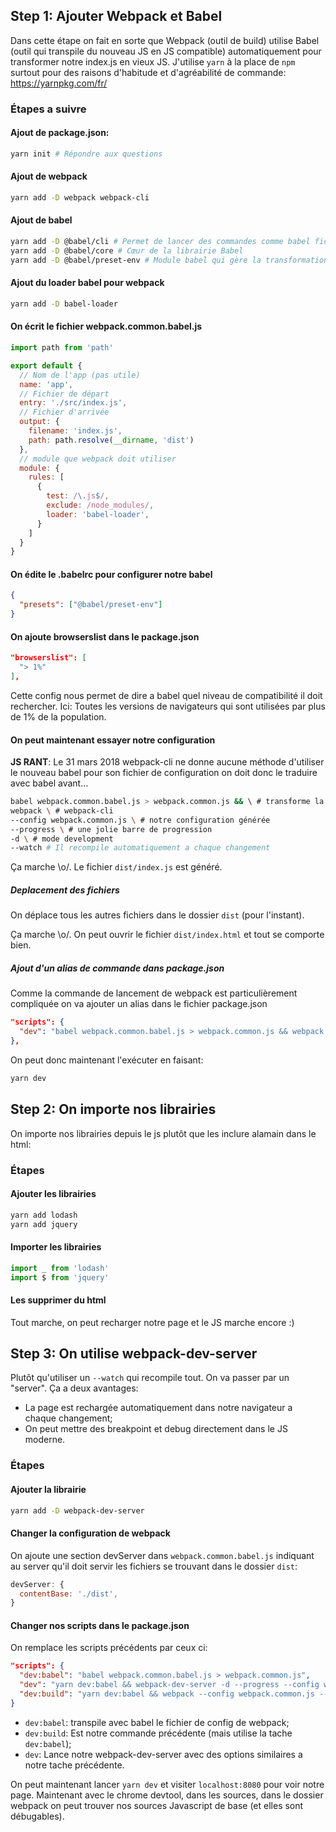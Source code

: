 ## Step 1: Ajouter Webpack et Babel

Dans cette étape on fait en sorte que Webpack (outil de build) utilise Babel (outil qui transpile du nouveau JS en JS compatible) automatiquement pour transformer notre index.js en vieux JS. J'utilise `yarn` à la place de `npm` surtout pour des raisons d'habitude et d'agréabilité de commande: https://yarnpkg.com/fr/

### Étapes a suivre

#### Ajout de package.json:
```bash
yarn init # Répondre aux questions
```

#### Ajout de webpack
```bash
yarn add -D webpack webpack-cli
```

#### Ajout de babel
```bash
yarn add -D @babel/cli # Permet de lancer des commandes comme babel fichier_en_nouveau.js
yarn add -D @babel/core # Cœur de la librairie Babel
yarn add -D @babel/preset-env # Module babel qui gère la transformation ES2015 > JS compatible
```

#### Ajout du loader babel pour webpack
```bash
yarn add -D babel-loader
```

#### On écrit le fichier webpack.common.babel.js

```js
import path from 'path'

export default {
  // Nom de l'app (pas utile)
  name: 'app',
  // Fichier de départ
  entry: './src/index.js',
  // Fichier d'arrivée
  output: {
    filename: 'index.js',
    path: path.resolve(__dirname, 'dist')
  },
  // module que webpack doit utiliser
  module: {
    rules: [
      {
        test: /\.js$/,
        exclude: /node_modules/,
        loader: 'babel-loader',
      }
    ]
  }
}
```

#### On édite le .babelrc pour configurer notre babel
```json
{
  "presets": ["@babel/preset-env"]
}
```

#### On ajoute browserslist dans le package.json
```json
"browserslist": [
  "> 1%"
],
```
Cette config nous permet de dire a babel quel niveau de compatibilité il doit rechercher.
Ici: Toutes les versions de navigateurs qui sont utilisées par plus de 1% de la population.

#### On peut maintenant essayer notre configuration

**JS RANT**: Le 31 mars 2018 webpack-cli ne donne aucune méthode d'utiliser le nouveau babel pour son fichier de configuration on doit donc le traduire avec babel avant…

```bash
babel webpack.common.babel.js > webpack.common.js && \ # transforme la configuration grace a babel
webpack \ # webpack-cli
--config webpack.common.js \ # notre configuration générée
--progress \ # une jolie barre de progression
-d \ # mode development
--watch # Il recompile automatiquement a chaque changement
```

Ça marche \o/. Le fichier `dist/index.js` est généré.

##### Deplacement des fichiers

On déplace tous les autres fichiers dans le dossier `dist` (pour l'instant).

Ça marche \o/. On peut ouvrir le fichier `dist/index.html` et tout se comporte bien.

##### Ajout d'un alias de commande dans package.json

Comme la commande de lancement de webpack est particulièrement compliquée on va ajouter un alias dans le fichier package.json

```json
"scripts": {
  "dev": "babel webpack.common.babel.js > webpack.common.js && webpack --config webpack.common.js --progress -d --watch"
},
```

On peut donc maintenant l'exécuter en faisant:

```bash
yarn dev
```

## Step 2: On importe nos librairies

On importe nos librairies depuis le js plutôt que les inclure alamain dans le html:

### Étapes

#### Ajouter les librairies
```bash
yarn add lodash
yarn add jquery
```

#### Importer les librairies
```js index.js
import _ from 'lodash'
import $ from 'jquery'
```

#### Les supprimer du html

Tout marche, on peut recharger notre page et le JS marche encore :)

## Step 3: On utilise webpack-dev-server

Plutôt qu'utiliser un `--watch` qui recompile tout. On va passer par un "server".
Ça a deux avantages:
- La page est rechargée automatiquement dans notre navigateur a chaque changement;
- On peut mettre des breakpoint et debug directement dans le JS moderne.

### Étapes

#### Ajouter la librairie
```bash
yarn add -D webpack-dev-server
```

#### Changer la configuration de webpack

On ajoute une section devServer dans `webpack.common.babel.js` indiquant au server qu'il doit servir les fichiers se trouvant dans le dossier `dist`:

```js webpack.common.babel.js
devServer: {
  contentBase: './dist',
}
```

#### Changer nos scripts dans le package.json

On remplace les scripts précédents par ceux ci:
```json package.json
"scripts": {
  "dev:babel": "babel webpack.common.babel.js > webpack.common.js",
  "dev": "yarn dev:babel && webpack-dev-server -d --progress --config webpack.common.js",
  "dev:build": "yarn dev:babel && webpack --config webpack.common.js --progress -d --watch"
}
```

- `dev:babel`: transpile avec babel le fichier de config de webpack;
- `dev:build`: Est notre commande précédente (mais utilise la tache `dev:babel`);
- `dev`: Lance notre webpack-dev-server avec des options similaires a notre tache précédente.

On peut maintenant lancer `yarn dev` et visiter `localhost:8080` pour voir notre page.
Maintenant avec le chrome devtool, dans les sources, dans le dossier webpack on peut trouver nos sources Javascript de base (et elles sont débugables).
